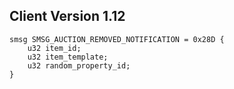 ## Client Version 1.12

```rust,ignore
smsg SMSG_AUCTION_REMOVED_NOTIFICATION = 0x28D {
    u32 item_id;    
    u32 item_template;    
    u32 random_property_id;    
}

```
